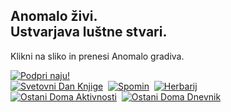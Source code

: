 <h2>Anomalo živi.<br />Ustvarjava luštne stvari.</h2>
<p>Klikni na sliko in prenesi Anomalo gradiva.</p>
<a href="https://www.paypal.com/cgi-bin/webscr?cmd=_s-xclick&hosted_button_id=C7RDUMHNRMR28&source=url" target="_blank" rel="noopener noreferrer"><img src="/img/Doniraj_175px.jpg" alt="Podpri naju!"/></a><br />
<!-- Posts go here -->
<!-- Row 1 -->
<a href="https://bit.ly/anomalodanknjige" target="_blank" rel="noopener noreferrer"><img src="/img/SL_SvetovniDanKnjige_350px.jpg" alt="Svetovni Dan Knjige"/></a>&nbsp;
<a href="https://bit.ly/anomalospomin" target="_blank" rel="noopener noreferrer"><img src="/img/SL_Spomin_350px.jpg" alt="Spomin"/></a>&nbsp;
<a href="https://bit.ly/anomaloherbarij" target="_blank" rel="noopener noreferrer"><img src="/img/SL_Herbarij_350px.jpg" alt="Herbarij"/></a><br />
<!-- Row 2 -->
<a href="https://bit.ly/anomaloaktivnosti" target="_blank" rel="noopener noreferrer"><img src="/img/ODAktivnost_350px.jpg" alt="Ostani Doma Aktivnosti"/></a>&nbsp;
<a href="https://bit.ly/anomalodnevnik" target="_blank" rel="noopener noreferrer"><img src="/img/ODDnevnik_350px.jpg" alt="Ostani Doma Dnevnik"/></a><br />

